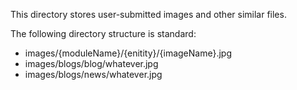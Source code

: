 This directory stores user-submitted images and other similar files.

The following directory structure is standard:

 - images/{moduleName}/{enitity}/{imageName}.jpg
 - images/blogs/blog/whatever.jpg
 - images/blogs/news/whatever.jpg
